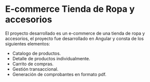 # E-commerce Tienda de Ropa y accesorios

El proyecto desarrollado es un e-commerce de una tienda de ropa y accesorios, el proyecto fue desarrollado en Angular y consta de los siguientes elementos:
- Catalogo de productos.
- Detalle de productos individualmente.
- Carrito de compras.
- Gestión transaccional.
- Generación de comprobantes en formato pdf.
